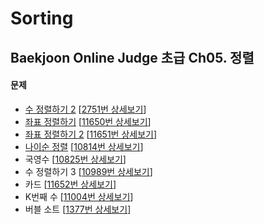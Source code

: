 Sorting
=======

Baekjoon Online Judge 초급 Ch05. 정렬
-----------------------------------

#### 문제

* [수 정렬하기 2](./수_정렬하기_2) [[2751번 상세보기](https://www.acmicpc.net/problem/2751)]
* [좌표 정렬하기](./좌표_정렬하기) [[11650번 상세보기](https://www.acmicpc.net/problem/11650)]
* [좌표 정렬하기 2](./좌표_정렬하기_2) [[11651번 상세보기](https://www.acmicpc.net/problem/11651)]
* [나이순 정렬](./나이순_정렬) [[10814번 상세보기](https://www.acmicpc.net/problem/10814)]
* 국영수 [[10825번 상세보기](https://www.acmicpc.net/problem/10825)]
* 수 정렬하기 3 [[10989번 상세보기](https://www.acmicpc.net/problem/10989)]
* 카드 [[11652번 상세보기](https://www.acmicpc.net/problem/11652)]
* K번째 수 [[11004번 상세보기](https://www.acmicpc.net/problem/11004)]
* 버블 소트 [[1377번 상세보기](https://www.acmicpc.net/problem/1377)]